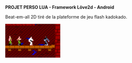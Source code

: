 **PROJET PERSO LUA - Framework Löve2d - Android**

Beat-em-all 2D tiré de la plateforme de jeu flash kadokado.

![alt text](https://github.com/thehappi/judo-commando-2023/blob/main/asset/icon.png?raw=true)
